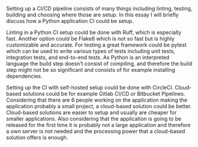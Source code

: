 Setting up a CI/CD pipeline consists of many things including linting, testing, building and choosing where those are setup. In this essay I will briefly discuss how a Python application CI could be setup.

Linting in a Python CI setup could be done with Ruff, which is especially fast. Another option could be Flake8 which is not so fast but is highly customizable and accurate. For testing a great framework could be pytest which can be used to write various types of tests including unit tests, integration tests, and end-to-end tests. As Python is an interpreted language the build step doesn't consist of compiling, and therefore the build step might not be so significant and consists of for example installing dependencies.

Setting up the CI with self-hosted setup could be done with CircleCI. Cloud-based solutions could be for example Gitlab CI/CD or Bitbucket Pipelines. Considering that there are 6 people working on the application making the application probably a small project, a cloud-based solution could be better. Cloud-based solutions are easier to setup and usually are cheaper for smaller applications. Also considering that the application is going to be released for the first time it is probably not a large application and therefore a own server is not needed and the processing power that a cloud-based solution offers is enough.